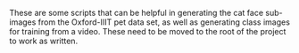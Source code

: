 These are some scripts that can be helpful in generating the cat
face sub-images from the Oxford-IIIT pet data set, as well as
generating class images for training from a video.  These need to 
be moved to the root of the project to work as written.

